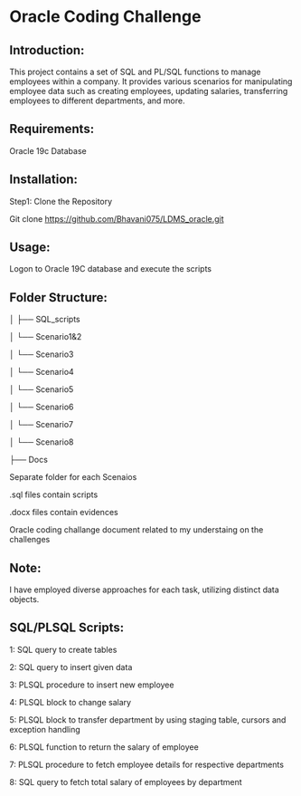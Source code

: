 # Oracle Coding Challenge

## Introduction:

This project contains a set of SQL and PL/SQL functions to manage employees within a company. It provides various
scenarios for manipulating employee data such as creating employees, updating salaries, transferring employees
to different departments, and more.

## Requirements:

Oracle 19c Database

## Installation:

Step1: Clone the Repository

Git clone https://github.com/Bhavani075/LDMS_oracle.git

## Usage:

Logon to Oracle 19C database and execute the scripts

## Folder Structure:

│
├── SQL_scripts

│ └── Scenario1&2

│ └── Scenario3

│ └── Scenario4

│ └── Scenario5

│ └── Scenario6

│ └── Scenario7

│ └── Scenario8

├── Docs

Separate folder for each Scenaios

.sql files contain scripts

.docx files contain evidences 

Oracle coding challange document related to my understaing on the challenges

## Note:

I have employed diverse approaches for each task, utilizing distinct data objects.

## SQL/PLSQL Scripts:

1: SQL query to create tables

2: SQL query to insert given data

3: PLSQL procedure to insert new employee

4: PLSQL block to change salary

5: PLSQL block to transfer department by using staging table, cursors and exception handling

6: PLSQL function to return the salary of employee

7: PLSQL procedure to fetch employee details for respective departments 

8: SQL query to fetch total salary of employees by department 
